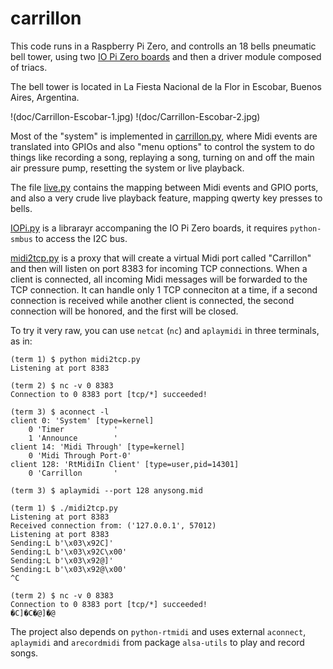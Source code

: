 # carrillon
This code runs in a Raspberry Pi Zero, and controlls an 18 bells pneumatic bell tower, using two [IO Pi Zero boards](https://www.abelectronics.co.uk/p/71/io-pi-zero) and then a driver module composed of triacs.

The bell tower is located in La Fiesta Nacional de la Flor in Escobar, Buenos Aires, Argentina.

!(doc/Carrillon-Escobar-1.jpg)
!(doc/Carrillon-Escobar-2.jpg)

Most of the "system" is implemented in [carrillon.py](carrillon.py), where Midi events are translated into GPIOs and also "menu options" to control the system to do things like recording a song, replaying a song, turning on and off the main air pressure pump, resetting the system or live playback.

The file [live.py](live.py) contains the mapping between Midi events and GPIO ports, and also a very crude live playback feature, mapping qwerty key presses to bells.

[IOPi.py](IOPi.py) is a librarayr accompaning the IO Pi Zero boards, it requires `python-smbus` to access the I2C bus.

[midi2tcp.py](midi2tcp.py) is a proxy that will create a virtual Midi port called "Carrillon" and 
then will listen on port 8383 for incoming TCP connections. When a client is connected, all incoming
Midi messages will be forwarded to the TCP connection. It can handle only 1 TCP conneciton at a time,
if a second connection is received while another client is connected, the second connection will be
honored, and the first will be closed.

To try it very raw, you can use `netcat` (`nc`) and `aplaymidi` in three terminals, as in:

```
(term 1) $ python midi2tcp.py
Listening at port 8383
```

```
(term 2) $ nc -v 0 8383
Connection to 0 8383 port [tcp/*] succeeded!
```

```
(term 3) $ aconnect -l
client 0: 'System' [type=kernel]
    0 'Timer           '
    1 'Announce        '
client 14: 'Midi Through' [type=kernel]
    0 'Midi Through Port-0'
client 128: 'RtMidiIn Client' [type=user,pid=14301]
    0 'Carrillon       '

(term 3) $ aplaymidi --port 128 anysong.mid
```

```
(term 1) $ ./midi2tcp.py 
Listening at port 8383
Received connection from: ('127.0.0.1', 57012)
Listening at port 8383
Sending:L b'\x03\x92C]'
Sending:L b'\x03\x92C\x00'
Sending:L b'\x03\x92@]'
Sending:L b'\x03\x92@\x00'
^C
```

```
(term 2) $ nc -v 0 8383
Connection to 0 8383 port [tcp/*] succeeded!
�C]�C�@]�@
```


The project also depends on `python-rtmidi` and uses external `aconnect`, `aplaymidi` and `arecordmidi` from package `alsa-utils` to play and record songs.

